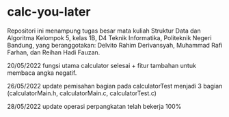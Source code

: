 # calc-you-later
Repositori ini menampung tugas besar mata kuliah Struktur Data dan Algoritma Kelompok 5, kelas 1B, D4 Teknik Informatika, Politeknik Negeri Bandung, yang beranggotakan: Delvito Rahim Derivansyah, Muhammad Rafi Farhan, dan Reihan Hadi Fauzan.

20/05/2022 fungsi utama calculator selesai + fitur tambahan untuk membaca angka negatif.

26/05/2022 update pemisahan bagian pada calculatorTest menjadi 3 bagian (calculatorMain.h, calculatorMain.c, calculatorTest.c)

28/05/2022 update operasi perpangkatan telah bekerja 100% 
